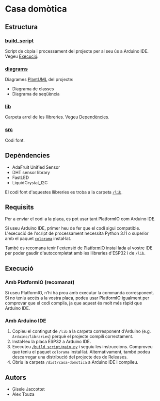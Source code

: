 # Casa domòtica

## Estructura

### [build_script](./build_script)

Script de còpia i processament del projecte per al seu ús a Arduino IDE. Vegeu [Execució](#execució).

### [diagrams](./diagrams)

Diagrames [PlantUML](https://plantuml.com/) del projecte:

- Diagrama de classes
- Diagrama de seqüència

### [lib](./lib)

Carpeta arrel de les llibreries. Vegeu [Dependències](#depèndencies).

### [src](./src)

Codi font.

## Depèndencies

- AdaFruit Unified Sensor
- DHT sensor library
- FastLED
- LiquidCrystal_I2C

El codi font d'aquestes llibreries es troba a la carpeta [`/lib`](./lib).

## Requisits
Per a enviar el codi a la placa, es pot usar tant PlatformIO com Arduino IDE.

Si useu Arduino IDE, primer heu de fer que el codi sigui compatible. L'execució de l'script de processament necessita Python 3.11 o superior
amb el paquet [`colorama`](https://pypi.org/project/colorama/) instal·lat.

També es recomana tenir l'extensió de [PlatformIO](https://platformio.org/) instal·lada al vostre IDE per poder gaudir d'autocompletat amb
les llibreries d'ESP32 i de `/lib`.

## Execució
### Amb PlatformIO (recomanat)
Si useu PlatformIO, n'hi ha prou amb executar la commanda corresponent. Si no teniu accés a la vostra placa, podeu usar PlatformIO igualment per
comprovar que el codi compila, ja que aquest és molt més ràpid que Arduino IDE.

### Amb Arduino IDE
1. Copieu el contingut de `/lib` a la carpeta corresponent d'Arduino (e.g. `Arduino/libraries`) perquè el projecte
   compili correctament.
2. Instal·leu la placa ESP32 a Arduino IDE.
3. Executeu [`/build_script/main.py`](./build_script/main.py) i seguiu les instruccions. Comproveu que teniu el
   paquet `colorama` instal·lat. Alternativament, també podeu descarregar una distribució del projecte des de Releases.
4. Obriu la carpeta `/dist/casa-domotica` a Arduino IDE i compileu.

## Autors

- Gisele Jaccottet
- Àlex Touza
